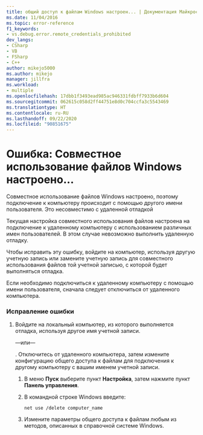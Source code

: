 ```yaml
---
title: общий доступ к файлам Windows настроен... | Документация Майкрософт
ms.date: 11/04/2016
ms.topic: error-reference
f1_keywords:
- vs.debug.error.remote_credentials_prohibited
dev_langs:
- CSharp
- VB
- FSharp
- C++
author: mikejo5000
ms.author: mikejo
manager: jillfra
ms.workload:
- multiple
ms.openlocfilehash: 17dbb1f3493ead985ac946331fdbff7933b6d604
ms.sourcegitcommit: 062615c058d2ff44751e8d0c704ccfa3c5543469
ms.translationtype: HT
ms.contentlocale: ru-RU
ms.lasthandoff: 09/22/2020
ms.locfileid: "90851675"
---
```

# <a name="error-windows-file-sharing-has-been-configured"></a>Ошибка: Совместное использование файлов Windows настроено...
Совместное использование файлов Windows настроено, поэтому подключение к компьютеру происходит с помощью другого имени пользователя. Это несовместимо с удаленной отладкой

 Текущая настройка совместного использования файлов настроена на подключение к удаленному компьютеру с использованием различных имен пользователей. В этом случае невозможно выполнить удаленную отладку.

 Чтобы исправить эту ошибку, войдите на компьютер, используя другую учетную запись или замените учетную запись для совместного использования файлов той учетной записью, с которой будет выполняться отладка.

 Если необходимо подключиться к удаленному компьютеру с помощью имени пользователя, сначала следует отключиться от удаленного компьютера.

### <a name="to-correct-this-error"></a>Исправление ошибки

1. Войдите на локальный компьютер, из которого выполняется отладка, используя другое имя учетной записи.

     —или—

     . Отключитесь от удаленного компьютера, затем измените конфигурацию общего доступа к файлам для подключения к другому компьютеру с вашим именем учетной записи.

    1. В меню **Пуск** выберите пункт **Настройка**, затем нажмите пункт **Панель управления**.

    2. В командной строке Windows введите:

         `net use /delete computer_name`

    3. Измените параметры общего доступа к файлам любым из методов, описанных в справочной системе Windows.
